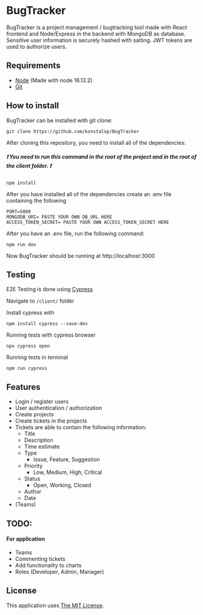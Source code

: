 # BugTracker

BugTracker is a project management / bugtracking tool made with React frontend and Node/Express in the backend with MongoDB as database. Sensitive user information is securely hashed with salting. JWT tokens are used to authorize users.


## Requirements

- [Node](https://nodejs.org/en/) (Made with node 16.13.2)
- [Git](https://git-scm.com/)


## How to install

BugTracker can be installed with git clone:

```
git clone https://github.com/konstalop/BugTracker
```

After cloning this repository, you need to install all of the dependencies: 

##### :heavy_exclamation_mark: You need to run this command in the root of the project and in the root of the client folder. :heavy_exclamation_mark:
```
npm install
```

After you have installed all of the dependencies create an .env file containing the following

```
PORT=5000
MONGODB_URI= PASTE YOUR OWN DB_URL HERE
ACCESS_TOKEN_SECRET= PASTE YOUR OWN ACCESS_TOKEN_SECRET HERE
```

After you have an .env file, run the following command:
```
npm run dev
```

Now BugTracker should be running at http://localhost:3000

## Testing
E2E Testing is done using [Cypress](https://www.cypress.io/)

Navigate to `/client/` folder

Install cypress with
 ```
 npm install cypress --save-dev
 ```

Running tests with cypress browser
```
npx cypress open
``` 
Running tests in terminal
```
npm run cypress
```

## Features
- Login / register users
- User authentication / authorization
- Create projects
- Create tickets in the projects
- Tickets are able to contain the following information:
  - Title
  - Description
  - Time estimate
  - Type
    - Issue, Feature, Suggestion
  - Priority
    - Low, Medium, High, Critical
  - Status
    - Open, Working, Closed
  - Author
  - Date
- (Teams)
  

## TODO:

#### For application
- Teams
- Commenting tickets
- Add functionality to charts 
- Roles (Developer, Admin, Manager)


## License

This application uses [The MIT License](https://opensource.org/licenses/MIT).


 
